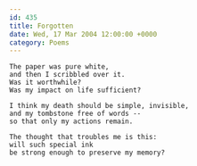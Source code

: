 ```yaml
---
id: 435
title: Forgotten
date: Wed, 17 Mar 2004 12:00:00 +0000
category: Poems
---
```


    The paper was pure white,  
    and then I scribbled over it.  
    Was it worthwhile?  
    Was my impact on life sufficient?

    I think my death should be simple, invisible,  
    and my tombstone free of words --  
    so that only my actions remain.

    The thought that troubles me is this:  
    will such special ink  
    be strong enough to preserve my memory?


